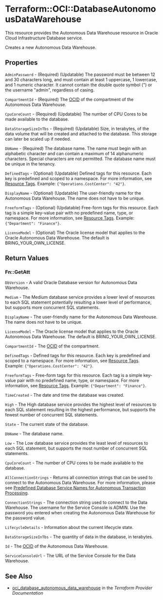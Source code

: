 # Terraform::OCI::DatabaseAutonomousDataWarehouse

This resource provides the Autonomous Data Warehouse resource in Oracle Cloud Infrastructure Database service.

Creates a new Autonomous Data Warehouse.

## Properties

`AdminPassword` - (Required) (Updatable) The password must be between 12 and 30 characters long, and must contain at least 1 uppercase, 1 lowercase, and 1 numeric character. It cannot contain the double quote symbol (") or the username "admin", regardless of casing.

`CompartmentId` - (Required) The [OCID](https://docs.cloud.oracle.com/iaas/Content/General/Concepts/identifiers.htm) of the compartment of the Autonomous Data Warehouse.

`CpuCoreCount` - (Required) (Updatable) The number of CPU Cores to be made available to the database.

`DataStorageSizeInTbs` - (Required) (Updatable) Size, in terabytes, of the data volume that will be created and attached to the database. This storage can later be scaled up if needed.

`DbName` - (Required) The database name. The name must begin with an alphabetic character and can contain a maximum of 14 alphanumeric characters. Special characters are not permitted. The database name must be unique in the tenancy.

`DefinedTags` - (Optional) (Updatable) Defined tags for this resource. Each key is predefined and scoped to a namespace. For more information, see [Resource Tags](https://docs.cloud.oracle.com/iaas/Content/General/Concepts/resourcetags.htm).  Example: `{"Operations.CostCenter": "42"}`.

`DisplayName` - (Optional) (Updatable) The user-friendly name for the Autonomous Data Warehouse. The name does not have to be unique.

`FreeformTags` - (Optional) (Updatable) Free-form tags for this resource. Each tag is a simple key-value pair with no predefined name, type, or namespace. For more information, see [Resource Tags](https://docs.cloud.oracle.com/iaas/Content/General/Concepts/resourcetags.htm).  Example: `{"Department": "Finance"}`.

`LicenseModel` - (Optional) The Oracle license model that applies to the Oracle Autonomous Data Warehouse. The default is BRING_YOUR_OWN_LICENSE.


## Return Values

### Fn::GetAtt

`DbVersion` - A valid Oracle Database version for Autonomous Data Warehouse.

`Medium` - The Medium database service provides a lower level of resources to each SQL statement potentially resulting a lower level of performance, but supports more concurrent SQL statements.

`DisplayName` - The user-friendly name for the Autonomous Data Warehouse. The name does not have to be unique.

`LicenseModel` - The Oracle license model that applies to the Oracle Autonomous Data Warehouse. The default is BRING_YOUR_OWN_LICENSE.

`CompartmentId` - The [OCID](https://docs.cloud.oracle.com/iaas/Content/General/Concepts/identifiers.htm) of the compartment.

`DefinedTags` - Defined tags for this resource. Each key is predefined and scoped to a namespace. For more information, see [Resource Tags](https://docs.cloud.oracle.com/iaas/Content/General/Concepts/resourcetags.htm).  Example: `{"Operations.CostCenter": "42"}`.

`FreeformTags` - Free-form tags for this resource. Each tag is a simple key-value pair with no predefined name, type, or namespace. For more information, see [Resource Tags](https://docs.cloud.oracle.com/iaas/Content/General/Concepts/resourcetags.htm).  Example: `{"Department": "Finance"}`.

`TimeCreated` - The date and time the database was created.

`High` - The High database service provides the highest level of resources to each SQL statement resulting in the highest performance, but supports the fewest number of concurrent SQL statements.

`State` - The current state of the database.

`DbName` - The database name.

`Low` - The Low database service provides the least level of resources to each SQL statement, but supports the most number of concurrent SQL statements.

`CpuCoreCount` - The number of CPU cores to be made available to the database.

`AllConnectionStrings` - Returns all connection strings that can be used to connect to the Autonomous Data Warehouse. For more information, please see [Predefined Database Service Names for Autonomous Transaction Processing](https://docs.oracle.com/en/cloud/paas/atp-cloud/atpug/connect-predefined.html#GUID-9747539B-FD46-44F1-8FF8-F5AC650F15BE).

`ConnectionStrings` - The connection string used to connect to the Data Warehouse. The username for the Service Console is ADMIN. Use the password you entered when creating the Autonomous Data Warehouse for the password value.

`LifecycleDetails` - Information about the current lifecycle state.

`DataStorageSizeInTbs` - The quantity of data in the database, in terabytes.

`Id` - The [OCID](https://docs.cloud.oracle.com/iaas/Content/General/Concepts/identifiers.htm) of the Autonomous Data Warehouse.

`ServiceConsoleUrl` - The URL of the Service Console for the Data Warehouse.

## See Also

* [oci_database_autonomous_data_warehouse](https://www.terraform.io/docs/providers/oci/r/database_autonomous_data_warehouse.html) in the _Terraform Provider Documentation_